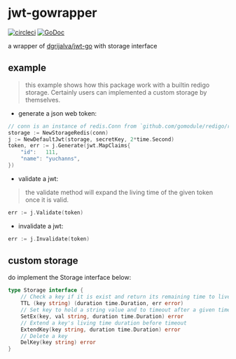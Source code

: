 # jwt-gowrapper
[![circleci](https://circleci.com/gh/yuchanns/jwt-gowrapper.svg?style=svg)](https://circleci.com/gh/yuchanns/jwt-gowrapper)
[![GoDoc](https://pkg.go.dev/badge/github.com/yuchanns/jwt-gowrapper)](https://pkg.go.dev/github.com/yuchanns/jwt-gowrapper)

a wrapper of [dgrijalva/jwt-go](https://github.com/dgrijalva/jwt-go) with storage interface

## example
> this example shows how this package work with a builtin redigo storage. Certainly users can implemented a custom storage by themselves.

* generate a json web token:
```go
// conn is an instance of redis.Conn from `github.com/gomodule/redigo/redis`
storage := NewStorageRedis(conn)
j := NewDefaultJwt(storage, secretKey, 2*time.Second)
token, err := j.Generate(jwt.MapClaims{
    "id":   111,
    "name": "yuchanns",
})
```
* validate a jwt:
> the validate method will expand the living time of the given token once it is valid.

```go
err := j.Validate(token)
```
* invalidate a jwt:
```go
err := j.Invalidate(token)
```

## custom storage
do implement the Storage interface below:
```go
type Storage interface {
	// Check a key if it is exist and return its remaining time to live
	TTL (key string) (duration time.Duration, err error)
	// Set key to hold a string value and to timeout after a given time.Duration
	SetEx(key, val string, duration time.Duration) error
	// Extend a key's living time duration before timeout
	ExtendKey(key string, duration time.Duration) error
	// Delete a key
	DelKey(key string) error
}
```